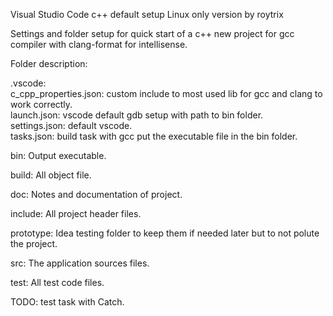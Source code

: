 Visual Studio Code c++ default setup Linux only version 
by roytrix 

Settings and folder setup for quick start of a c++ new project for gcc compiler with clang-format for intellisense.  

Folder description:  

.vscode:  
  c_cpp_properties.json: custom include to most used lib for gcc and clang to work correctly.  
  launch.json: vscode default gdb setup with path to bin folder.  
  settings.json: default vscode.  
  tasks.json: build task with gcc put the executable file in the bin folder.  
    
bin: Output executable.  

build: All object file.  

doc: Notes and documentation of project.  

include: All project header files.  

prototype: Idea testing folder to keep them if needed later but to not polute the project.  

src: The application sources files.  

test: All test code files.  

TODO: test task with Catch.  


